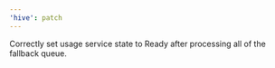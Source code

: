 ```yaml
---
'hive': patch
---
```


Correctly set usage service state to Ready after processing all of the fallback queue.
